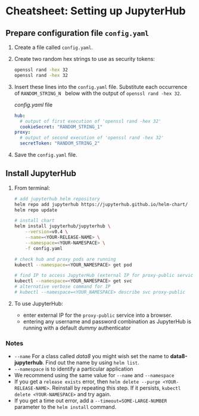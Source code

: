 # Cheatsheet: Setting up JupyterHub

## Prepare configuration file `config.yaml`

1. Create a file called `config.yaml`.
2. Create two random hex strings to use as security tokens:

    ```bash
    openssl rand -hex 32
    openssl rand -hex 32
    ```
3. Insert these lines into the `config.yaml` file.
   Substitute each occurrence of `RANDOM_STRING_N ` below with the output of
   `openssl rand -hex 32`.

    *config.yaml* file
    ```yaml
    hub:
      # output of first execution of 'openssl rand -hex 32'
      cookieSecret: "RANDOM_STRING_1"
    proxy:
      # output of second execution of 'openssl rand -hex 32'
      secretToken: "RANDOM_STRING_2"
    ```
4. Save the `config.yaml` file.

## Install JupyterHub

1. From terminal:

    ```bash
    # add jupyterhub helm repository
    helm repo add jupyterhub https://jupyterhub.github.io/helm-chart/
    helm repo update

    # install chart
    helm install jupyterhub/jupyterhub \
        --version=v0.4 \
        --name=<YOUR-RELEASE-NAME> \
        --namespace=<YOUR-NAMESPACE> \
        -f config.yaml

    # check hub and proxy pods are running
    kubectl --namespace=<YOUR_NAMESPACE> get pod

    # find IP to access JupyterHub (external IP for proxy-public service)
    kubectl --namespace=<YOUR_NAMESPACE> get svc
    # alternative verbose command for IP
    # kubectl --namespace=<YOUR_NAMESPACE> describe svc proxy-public
    ```
2. To use JupyterHub:
    - enter external IP for the `proxy-public` service into a browser.
    - entering any username and password combination as JupyterHub is
      running with a default *dummy* authenticator

### Notes

- `--name` For a class called *data8* you might wish set the name to **data8-jupyterhub**. Find out the name by using `helm list`.
- `--namespace`  is to identify a particular application
- We recommend using the same value for `--name` and `--namespace`
- If you get a `release exists` error, then `helm delete --purge <YOUR-RELEASE-NAME>`. Reinstall by repeating this step. If it persists, `kubectl delete <YOUR-NAMESPACE>` and try again.
- If you get a time out error, add a `--timeout=SOME-LARGE-NUMBER` parameter to the `helm install` command.

